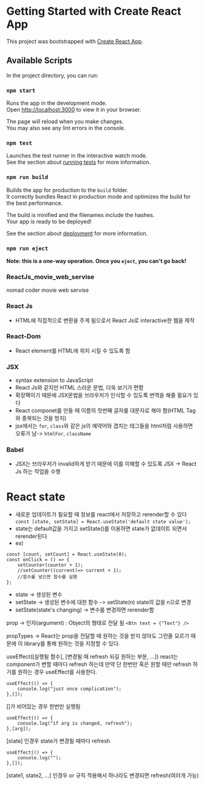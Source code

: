 # Getting Started with Create React App

This project was bootstrapped with [Create React App](https://github.com/facebook/create-react-app).

## Available Scripts

In the project directory, you can run:

### `npm start`

Runs the app in the development mode.\
Open [http://localhost:3000](http://localhost:3000) to view it in your browser.

The page will reload when you make changes.\
You may also see any lint errors in the console.

### `npm test`

Launches the test runner in the interactive watch mode.\
See the section about [running tests](https://facebook.github.io/create-react-app/docs/running-tests) for more information.

### `npm run build`

Builds the app for production to the `build` folder.\
It correctly bundles React in production mode and optimizes the build for the best performance.

The build is minified and the filenames include the hashes.\
Your app is ready to be deployed!

See the section about [deployment](https://facebook.github.io/create-react-app/docs/deployment) for more information.

### `npm run eject`

**Note: this is a one-way operation. Once you `eject`, you can't go back!**

### ReactJs_movie_web_servise
nomad coder movie web servise

### React Js
- HTML에 직접적으로 변환을 주게 됨으로서 React Js로 interactive한 웹을 제작

### React-Dom
- React element를 HTML에 위치 시킬 수 있도록 함

### JSX
- syntax extension to JavaScript
- React Js와 같지만 HTML 스러운 문법, 더욱 보기가 편함
- 확장팩이기 때문에 JSX문법을 브라우저가 인식할 수 있도록 번역을 해줄 필요가 있다
- React componet를 만들 때 이름의 첫번째 글자를 대문자로 해야 함(HTML Tag와 중복되는 것을 방지)
- jsx에서는 `for`, `class`와 같은 js의 예약어와 겹치는 태그들을 html처럼 사용하면 오류가 남-> `htmlFor`, `className`

### Babel
- JSX는 브라우저가 invalid하게 받기 때문에 이를 이해할 수 있도록 JSX -> React Js 하는 작업을 수행

# React state
- 새로운 업데이트가 필요할 때 정보를 react에서 저장하고 rerender할 수 있다
`const [state, setState] = React.useState('default state value');`
- state는 default값을 가지고 setState()를 이용하면 state가 없데이트 되면서 rerender된다
- ex)
```react
const [count, setCount] = React.useState(0);
const onClick = () => {
    setCounter(counter + 1);
    //setCounter((current)=> current + 1);
    //함수를 넣으면 함수를 실행
};
```    
- state ->  생성된 변수
- setState -> 생성된 변수에 대한 함수 -> setState(n) state의 값을 n으로 변경
- setState(state's changing) -> 변수를 변경하면 rerender함



prop -> 인자(argument) : Object의 형태로 전달 됨 `<Btn text = {"Text"} />`

propTypes -> React는 prop을 전달할 때 원하는 것을 받지 않아도 그런줄 모르기 때문에 이 library를 통해 원하는 것을 지정할 수 있다.

useEffect([실행될 함수], [변경될 때 refresh 되길 원하는 부분, ...])
react는 component가 변할 때마다 refresh 하는데 만약 단 한번만 혹은 원할 때만 refresh 하기를 원하는 경우 useEffect를 사용한다.
```react
useEffect(() => {
    console.log("just once complication");
},[]);
```
[]가 비어있는 경우 한번만 실행됨

```react
useEffect(() => {
    console.log("if arg is changed, refresh");
},[arg]);
```
[state] 인경우 state가 변경될 때마다 refresh

```react
useEffect(() => {
    console.log("");
},[]);
```
[state1, state2, ...] 인경우 or 규칙 적용해서 하나라도 변경되면 refresh(여러개 가능)


